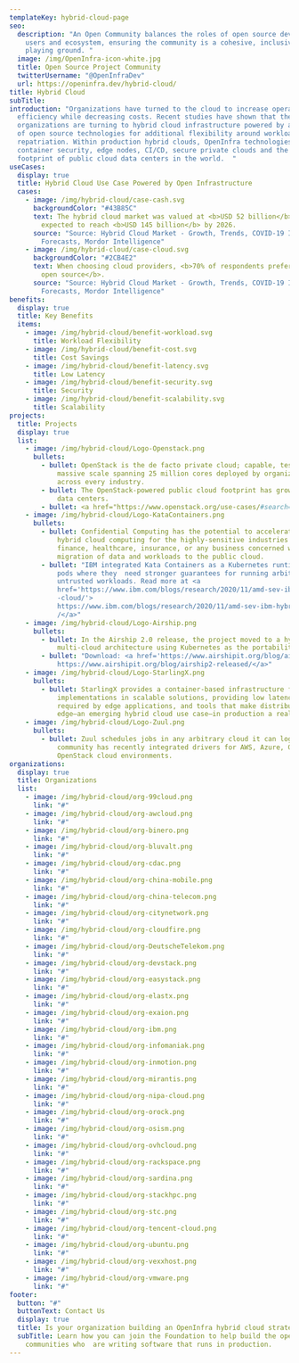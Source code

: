```yaml
---
templateKey: hybrid-cloud-page
seo:
  description: "An Open Community balances the roles of open source developers,
    users and ecosystem, ensuring the community is a cohesive, inclusive, level
    playing ground. "
  image: /img/OpenInfra-icon-white.jpg
  title: Open Source Project Community
  twitterUsername: "@OpenInfraDev"
  url: https://openinfra.dev/hybrid-cloud/
title: Hybrid Cloud
subTitle: 
introduction: "Organizations have turned to the cloud to increase operational
  efficiency while decreasing costs. Recent studies have shown that these same
  organizations are turning to hybrid cloud infrastructure powered by a mixture
  of open source technologies for additional flexibility around workload
  repatriation. Within production hybrid clouds, OpenInfra technologies provide
  container security, edge nodes, CI/CD, secure private clouds and the largest
  footprint of public cloud data centers in the world.  "
useCases:
  display: true
  title: Hybrid Cloud Use Case Powered by Open Infrastructure
  cases:
    - image: /img/hybrid-cloud/case-cash.svg
      backgroundColor: "#43B85C"
      text: The hybrid cloud market was valued at <b>USD 52 billion</b> in 2020 and is
        expected to reach <b>USD 145 billion</b> by 2026.
      source: "Source: Hybrid Cloud Market - Growth, Trends, COVID-19 Impact, and
        Forecasts, Mordor Intelligence"
    - image: /img/hybrid-cloud/case-cloud.svg
      backgroundColor: "#2CB4E2"
      text: When choosing cloud providers, <b>70% of respondents prefer one based on
        open source</b>.
      source: "Source: Hybrid Cloud Market - Growth, Trends, COVID-19 Impact, and
        Forecasts, Mordor Intelligence"
benefits:
  display: true
  title: Key Benefits
  items:
    - image: /img/hybrid-cloud/benefit-workload.svg
      title: Workload Flexibility
    - image: /img/hybrid-cloud/benefit-cost.svg
      title: Cost Savings
    - image: /img/hybrid-cloud/benefit-latency.svg
      title: Low Latency
    - image: /img/hybrid-cloud/benefit-security.svg
      title: Security
    - image: /img/hybrid-cloud/benefit-scalability.svg
      title: Scalability
projects:
  title: Projects
  display: true
  list:
    - image: /img/hybrid-cloud/Logo-Openstack.png
      bullets:
        - bullet: OpenStack is the de facto private cloud; capable, tested, and proven at
            massive scale spanning 25 million cores deployed by organizations
            across every industry.
        - bullet: The OpenStack-powered public cloud footprint has grown to 175 global
            data centers.
        - bullet: <a href="https://www.openstack.org/use-cases/#search=Hybrid%20Cloud">Check out how organizations around the world are deploying OpenStack in production for hybrid cloud infrastructure.</a>
    - image: /img/hybrid-cloud/Logo-KataContainers.png
      bullets:
        - bullet: Confidential Computing has the potential to accelerate the adoption of
            hybrid cloud computing for the highly-sensitive industries of
            finance, healthcare, insurance, or any business concerned with the
            migration of data and workloads to the public cloud.
        - bullet: "IBM integrated Kata Containers as a Kubernetes runtime class used for
            pods where they  need stronger guarantees for running arbitrary
            untrusted workloads. Read more at <a
            href='https://www.ibm.com/blogs/research/2020/11/amd-sev-ibm-hybrid\
            -cloud/'>
            https://www.ibm.com/blogs/research/2020/11/amd-sev-ibm-hybrid-cloud\
            /</a>"
    - image: /img/hybrid-cloud/Logo-Airship.png
      bullets:
        - bullet: In the Airship 2.0 release, the project moved to a hybrid and
            multi-cloud architecture using Kubernetes as the portability layer.
        - bullet: "Download: <a href='https://www.airshipit.org/blog/airship2-released/'>
            https://www.airshipit.org/blog/airship2-released/</a>"
    - image: /img/hybrid-cloud/Logo-StarlingX.png
      bullets:
        - bullet: StarlingX provides a container-based infrastructure for edge
            implementations in scalable solutions, providing low latency
            required by edge applications, and tools that make distributed
            edge—an emerging hybrid cloud use case—in production a reality.
    - image: /img/hybrid-cloud/Logo-Zuul.png
      bullets:
        - bullet: Zuul schedules jobs in any arbitrary cloud it can login to, and the
            community has recently integrated drivers for AWS, Azure, GCE, and
            OpenStack cloud environments.
organizations:
  display: true
  title: Organizations
  list:
    - image: /img/hybrid-cloud/org-99cloud.png
      link: "#"
    - image: /img/hybrid-cloud/org-awcloud.png
      link: "#"
    - image: /img/hybrid-cloud/org-binero.png
      link: "#"
    - image: /img/hybrid-cloud/org-bluvalt.png
      link: "#"
    - image: /img/hybrid-cloud/org-cdac.png
      link: "#"
    - image: /img/hybrid-cloud/org-china-mobile.png
      link: "#"
    - image: /img/hybrid-cloud/org-china-telecom.png
      link: "#"
    - image: /img/hybrid-cloud/org-citynetwork.png
      link: "#"
    - image: /img/hybrid-cloud/org-cloudfire.png
      link: "#"
    - image: /img/hybrid-cloud/org-DeutscheTelekom.png
      link: "#"
    - image: /img/hybrid-cloud/org-devstack.png
      link: "#"
    - image: /img/hybrid-cloud/org-easystack.png
      link: "#"
    - image: /img/hybrid-cloud/org-elastx.png
      link: "#"
    - image: /img/hybrid-cloud/org-exaion.png
      link: "#"
    - image: /img/hybrid-cloud/org-ibm.png
      link: "#"
    - image: /img/hybrid-cloud/org-infomaniak.png
      link: "#"
    - image: /img/hybrid-cloud/org-inmotion.png
      link: "#"
    - image: /img/hybrid-cloud/org-mirantis.png
      link: "#"
    - image: /img/hybrid-cloud/org-nipa-cloud.png
      link: "#"
    - image: /img/hybrid-cloud/org-orock.png
      link: "#"
    - image: /img/hybrid-cloud/org-osism.png
      link: "#"
    - image: /img/hybrid-cloud/org-ovhcloud.png
      link: "#"
    - image: /img/hybrid-cloud/org-rackspace.png
      link: "#"
    - image: /img/hybrid-cloud/org-sardina.png
      link: "#"
    - image: /img/hybrid-cloud/org-stackhpc.png
      link: "#"
    - image: /img/hybrid-cloud/org-stc.png
      link: "#"
    - image: /img/hybrid-cloud/org-tencent-cloud.png
      link: "#"
    - image: /img/hybrid-cloud/org-ubuntu.png
      link: "#"
    - image: /img/hybrid-cloud/org-vexxhost.png
      link: "#"
    - image: /img/hybrid-cloud/org-vmware.png
      link: "#"
footer:
  button: "#"
  buttonText: Contact Us
  display: true
  title: Is your organization building an OpenInfra hybrid cloud strategy?
  subTitle: Learn how you can join the Foundation to help build the open source
    communities who  are writing software that runs in production.
---
```

